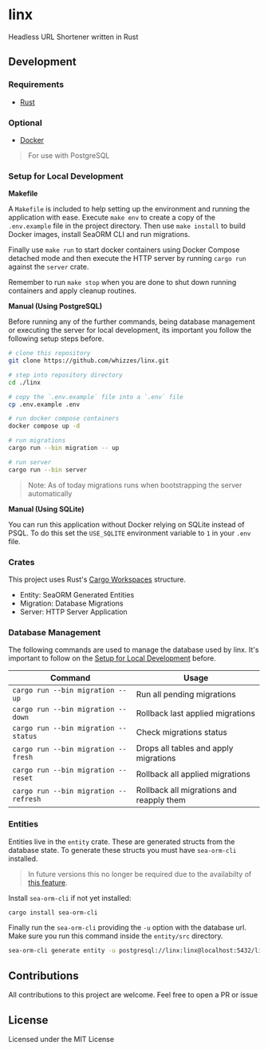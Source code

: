 # linx
Headless URL Shortener written in Rust

## Development

### Requirements

- [Rust](https://rustup.rs)

### Optional

- [Docker](https://docs.docker.com/engine/install/)
> For use with PostgreSQL

### Setup for Local Development

**Makefile**

A `Makefile` is included to help setting up the environment and running the
application with ease. Execute `make env` to create a copy of the `.env.example`
file in the project directory. Then use `make install` to build Docker images,
install SeaORM CLI and run migrations.

Finally use `make run` to start docker containers using Docker Compose detached
mode and then execute the HTTP server by running `cargo run` against the `server`
crate.

Remember to run `make stop` when you are done to shut down running containers
and apply cleanup routines.

**Manual (Using PostgreSQL)**

Before running any of the further commands, being database management or
executing the server for local development, its important you follow the
following setup steps before.

```bash
# clone this repository
git clone https://github.com/whizzes/linx.git

# step into repository directory
cd ./linx

# copy the `.env.example` file into a `.env` file
cp .env.example .env

# run docker compose containers
docker compose up -d

# run migrations
cargo run --bin migration -- up

# run server
cargo run --bin server
```

> Note: As of today migrations runs when bootstrapping the server automatically

**Manual (Using SQLite)**

You can run this application without Docker relying on SQLite instead of PSQL.
To do this set the `USE_SQLITE` environment variable to `1` in your `.env` file.

### Crates

This project uses Rust's [Cargo Workspaces][2] structure.

- Entity: SeaORM Generated Entities
- Migration: Database Migrations
- Server: HTTP Server Application

### Database Management

The following commands are used to manage the database used by linx. It's
important to follow on the [Setup for Local Development](#setup-for-local-development) before.

Command | Usage
--- | ---
`cargo run --bin migration -- up` | Run all pending migrations
`cargo run --bin migration -- down` | Rollback last applied migrations
`cargo run --bin migration -- status` | Check migrations status
`cargo run --bin migration -- fresh` | Drops all tables and apply migrations
`cargo run --bin migration -- reset` | Rollback all applied migrations
`cargo run --bin migration -- refresh` | Rollback all migrations and reapply them

### Entities

Entities live in the `entity` crate. These are generated structs from the
database state. To generate these structs you must have `sea-orm-cli` installed.

> In future versions this no longer be required due to the availabilty of [this feature][1].

Install `sea-orm-cli` if not yet installed:

```bash
cargo install sea-orm-cli
```

Finally run the `sea-orm-cli` providing the `-u` option with the database url.
Make sure you run this command inside the `entity/src` directory.

```bash
sea-orm-cli generate entity -u postgresql://linx:linx@localhost:5432/linx
```

## Contributions

All contributions to this project are welcome. Feel free to open a PR or issue

## License

Licensed under the MIT License

[1]: https://github.com/SeaQL/sea-orm/pull/1054
[2]: https://doc.rust-lang.org/book/ch14-03-cargo-workspaces.html

